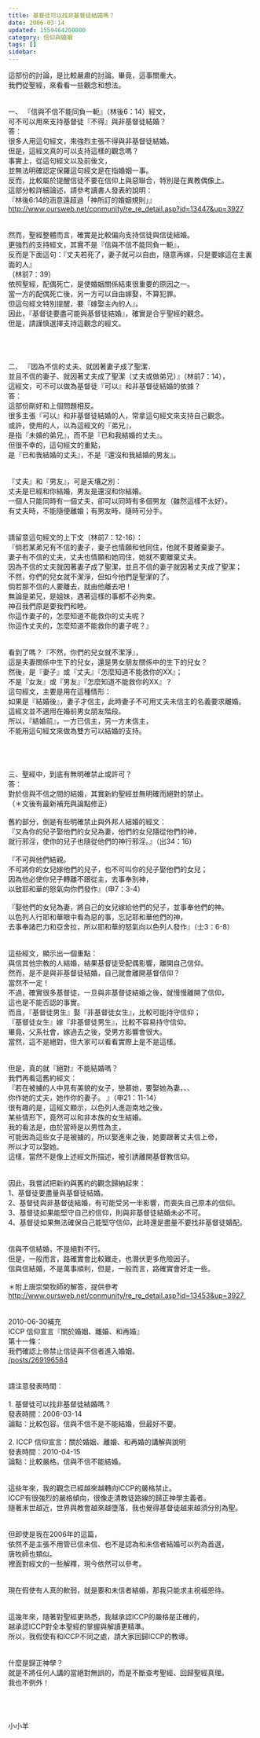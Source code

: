 ```yaml
---
title: 基督徒可以找非基督徒結婚嗎？
date: 2006-03-14
updated: 1559464200000
category: 信仰與婚姻
tags: []
sidebar: 
---
```


<div>這部份的討論，是比較嚴肅的討論。畢竟，這事關重大。</div>
<div>我們從聖經，來看看一些觀念和想法。</div>
<div> </div>
<div> </div>
<div>一、<span style="white-space:pre"> </span>『信與不信不能同負一軛』（林後6：14）經文，</div>
<div>可不可以用來支持基督徒『不得』與非基督徒結婚？</div>
<div>答：</div>
<div>很多人用這句經文，來強烈主張不得與非基督徒結婚。</div>
<div>但是，這經文真的可以支持這樣的觀念嗎？</div>
<div>事實上，從這句經文以及前後文，</div>
<div>並無法明確認定保羅這句經文是在指婚姻一事。</div>
<div>反而，比較屬於提醒信徒不要在信仰上與惡聯合，特別是在異教偶像上。</div>
<div>這部分較詳細論述，請參考讀書人發表的說明：</div>
<div>『林後6:14的涵意遠超過「神所訂的婚姻規則」』</div>
<div><a href="http://www.oursweb.net/conmunity/re_re_detail.asp?id=13447&amp;up=3927" target="_blank">http://www.oursweb.net/conmunity/re_re_detail.asp?id=13447&amp;up=3927</a></div>
<div> </div>
<div> </div>
<div>然而，聖經整體而言，確實是比較偏向支持信徒與信徒結婚。</div>
<div>更強烈的支持經文，其實不是『信與不信不能同負一軛』，</div>
<div>反而是下面這句：『丈夫若死了，妻子就可以自由，隨意再嫁，只是要嫁這在主裏面的人』</div>
<div>（林前7：39）</div>
<div>依照聖經，配偶死亡，是使婚姻關係結束很重要的原因之一。</div>
<div>當一方的配偶死亡後，另一方可以自由嫁娶，不算犯罪。</div>
<div>但這句經文特別提醒，要『嫁娶主內的人』。 </div>
<div>因此，『基督徒要盡可能與基督徒結婚』，確實是合乎聖經的觀念。</div>
<div>但是，請謹慎選擇支持這觀念的經文。 </div>
<div> </div>
<div> </div>
<div> </div>
<div> </div>
<div>二、 『因為不信的丈夫、就因著妻子成了聖潔．</div>
<div>並且不信的妻子、就因著丈夫成了聖潔（丈夫或做弟兄）』（林前7：14），</div>
<div>這經文，可不可以做為基督徒『可以』和非基督徒結婚的依據？</div>
<div>答：</div>
<div>這部份剛好和上個問題相反。</div>
<div>很多主張『可以』和非基督徒結婚的人，常拿這句經文來支持自己觀念。</div>
<div>或許，使用的人，以為這經文的『弟兄』，</div>
<div>是指『未婚的弟兄』，而不是『已和我結婚的丈夫』。</div>
<div>但很不幸的，這句經文的重點，</div>
<div>是『已和我結婚的丈夫』，不是『還沒和我結婚的男友』。</div>
<div> </div>
<div> </div>
<div>『丈夫』和『男友』，可是天壤之別：</div>
<div>丈夫是已經和你結婚，男友是還沒和你結婚。</div>
<div>一個人只能同時有一個丈夫，卻可以同時有多個男友（雖然這樣不太好）。</div>
<div>有丈夫時，不能隨便離婚；有男友時，隨時可分手。 </div>
<div> </div>
<div> </div>
<div>請留意這句經文的上下文（林前7：12-16）：</div>
<div>『倘若某弟兄有不信的妻子，妻子也情願和他同住，他就不要離棄妻子。</div>
<div>妻子有不信的丈夫，丈夫也情願和她同住，她就不要離棄丈夫。</div>
<div>因為不信的丈夫就因著妻子成了聖潔，並且不信的妻子就因著丈夫成了聖潔；</div>
<div>不然，你們的兒女就不潔淨，但如今他們是聖潔的了。</div>
<div>倘若那不信的人要離去，就由他離去吧！</div>
<div>無論是弟兄，是姐妹，遇著這樣的事都不必拘束。</div>
<div>神召我們原是要我們和睦。</div>
<div>你這作妻子的，怎麼知道不能救你的丈夫呢？</div>
<div>你這作丈夫的，怎麼知道不能救你的妻子呢？』 </div>
<div> </div>
<div> </div>
<div>看到了嗎？『不然，你們的兒女就不潔淨』，</div>
<div>這是夫妻關係中生下的兒女，還是男女朋友關係中的生下的兒女？</div>
<div>然後，是『妻子』或『丈夫』『怎麼知道不能救你的XX』；</div>
<div>不是『女友』或『男友』『怎麼知道不能救你的XX』？ </div>
<div>這句經文，主要是用在這種情形：</div>
<div>如果是『結婚後』，妻子才信主，此時妻子不可用丈夫未信主的名義要求離婚。</div>
<div>這經文並不適用在婚前男女朋友階段。</div>
<div>所以，『結婚前』，一方已信主，另一方未信主，</div>
<div>不能用這句經文來做為雙方可以結婚的支持。</div>
<div> </div>
<div> </div>
<div> </div>
<div> </div>
<div>三、聖經中，到底有無明確禁止或許可？</div>
<div>答：</div>
<div>對於信與不信之間的結婚，其實新約聖經並無明確而絕對的禁止。</div>
<div>（＊文後有最新補充與論點修正）</div>
<div> </div>
<div>舊約部分，倒是有些明確禁止與外邦人結婚的經文：</div>
<div>『又為你的兒子娶他們的女兒為妻，他們的女兒隨從他們的神，</div>
<div>就行邪淫，使你的兒子也隨從他們的神行邪淫。』（出34：16）</div>
<div> </div>
<div>『不可與他們結親。</div>
<div>不可將你的女兒嫁他們的兒子，也不可叫你的兒子娶他們的女兒；</div>
<div>因為他必使你兒子轉離不跟從主，去事奉別神，</div>
<div>以致耶和華的怒氣向你們發作』（申7：3-4）</div>
<div> </div>
<div>『娶他們的女兒為妻，將自己的女兒嫁給他們的兒子，並事奉他們的神。</div>
<div>以色列人行耶和華眼中看為惡的事，忘記耶和華他們的神，</div>
<div>去事奉諸巴力和亞舍拉，所以耶和華的怒氣向以色列人發作』（士3：6-8）</div>
<div> </div>
<div> </div>
<div>這些經文，顯示出一個重點：</div>
<div>與信其他宗教的人結婚，結果基督徒受配偶影響，離開自己信仰。</div>
<div>然而，是不是與非基督徒結婚，自己就會離開基督信仰？</div>
<div>當然不一定！</div>
<div>不過，確實很多基督徒，一旦與非基督徒結婚之後，就慢慢離開了信仰，</div>
<div>這也是不能否認的事實。</div>
<div>而且，『基督徒男生』娶『非基督徒女生』，比較可能持守信仰；</div>
<div>『基督徒女生』嫁『非基督徒男生』，比較不容易持守信仰。</div>
<div>畢竟，父系社會，嫁過去之後，受男方影響會很大。</div>
<div>當然，這不是絕對，但大家可以看看實際上是不是這樣。</div>
<div> </div>
<div> </div>
<div>但是，真的就『絕對』不能結婚嗎？</div>
<div>我們再看這舊約經文：</div>
<div>『若在被擄的人中見有美貌的女子，戀慕她，要娶她為妻，、、</div>
<div>你作她的丈夫，她作你的妻子。 』（申21：11-14）</div>
<div>很有趣的是，這經文顯示，以色列人進迦南地之後，</div>
<div>某些情形下，竟然可以和非本族的女生結婚。</div>
<div>我的看法是，由於當時是以男性為主，</div>
<div>可能因為這些女子是被擄的，所以娶進來之後，她要跟著丈夫信上帝，</div>
<div>所以才可以娶她。</div>
<div>這樣，當然不是像上述經文所描述，被引誘離開基督教信仰。 </div>
<div> </div>
<div> </div>
<div>因此，我嘗試把新約與舊約的觀念歸納起來：</div>
<div>1、基督徒要盡量與基督徒結婚。</div>
<div>2、基督徒與非基督徒結婚，有可能受另一半影響，而喪失自己原本的信仰。 </div>
<div>3、基督徒如果能堅守自己的信仰，則與非基督徒結婚未必不可。</div>
<div>4、基督徒如果無法確保自己能堅守信仰，此時還是盡量不要找非基督徒婚配。</div>
<div> </div>
<div> </div>
<div>信與不信結婚，不是絕對不行。</div>
<div>但是，一般而言，路確實會比較難走，也潛伏更多危險因子。</div>
<div>信與信結婚，不是萬事順利，但是，一般而言，路確實會好走一些。</div>
<div> </div>
<div>＊附上唐崇榮牧師的解答，提供參考 </div>
<div><a href="http://www.oursweb.net/conmunity/re_re_detail.asp?id=13453&amp;up=3927 " target="_blank">http://www.oursweb.net/conmunity/re_re_detail.asp?id=13453&amp;up=3927 </a></div>
<div> </div>
<div> </div>
<div>2010-06-30補充</div>
<div>ICCP 信仰宣言『關於婚姻、離婚、和再婚』</div>
<div>第十一條：</div>
<div>我們確認上帝禁止信徒與不信者進入婚姻。</div>
<div><a href="/posts/269196584" target="_blank">/posts/269196584</a></div>
<div> </div>
<div> </div>
<div>請注意發表時間：</div>
<div> </div>
<div>1.<span style="white-space:pre"> </span>基督徒可以找非基督徒結婚嗎？</div>
<div>發表時間：2006-03-14</div>
<div>論點：比較包容。信與不信不是不能結婚，但最好不要。</div>
<div> </div>
<div>2.<span style="white-space:pre"> </span>ICCP 信仰宣言：關於婚姻、離婚、和再婚的講解與說明</div>
<div>發表時間：2010-04-15</div>
<div>論點：比較嚴格。信與不信不能結婚。</div>
<div> </div>
<div> </div>
<div>這些年來，我的觀念已經越來越轉向ICCP的嚴格禁止。</div>
<div>ICCP有很強烈的嚴格傾向，很像走清教徒路線的歸正神學主義者。</div>
<div>隨著末世越近，世界與教會越來越墮落，我也覺得基督徒越來越須分別為聖。</div>
<div> </div>
<div> </div>
<div>但即使是我在2006年的這篇，</div>
<div>依然不是主張不用管已信未信、也不是認為和未信者結婚可以列為首選，</div>
<div>唐牧師也類似。</div>
<div>裡面對經文的一些解釋，現今依然可以參考。</div>
<div> </div>
<div> </div>
<div>現在假使有人真的軟弱，就是要和未信者結婚，那我只能求主祝福恩待。</div>
<div> </div>
<div> </div>
<div>這幾年來，隨著對聖經更熟悉，我越承認ICCP的嚴格是正確的，</div>
<div>越承認ICCP對全本聖經的掌握與解讀更精準。</div>
<div>所以，我假使有和ICCP不同之處，請大家回歸ICCP的教導。</div>
<div> </div>
<div> </div>
<div>什麼是歸正神學？</div>
<div>就是不將任何人講的當絕對無誤的，而是不斷查考聖經、回歸聖經真理。</div>
<div>我也不例外！</div>
<div> </div>
<div> </div>
<div> </div>
<div> </div>
<div>小小羊</div>
